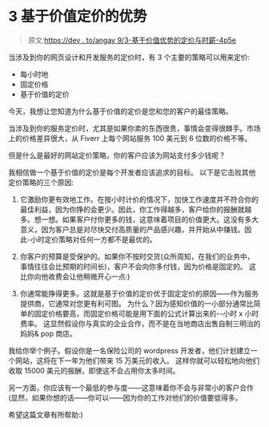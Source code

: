 # 3 基于价值定价的优势

> 原文:[https://dev . to/angay 9/3-基于价值优势的定价与时薪-4p5e](https://dev.to/angay9/3-advantages-of-value-based-pricing-vs-hourly-4p5e)

当涉及到你的网页设计和开发服务的定价时，有 3 个主要的策略可以用来定价:

*   每小时地
*   固定价格
*   基于价值的定价

今天，我想让您知道为什么基于价值的定价是您和您的客户的最佳策略。

当涉及到你的服务定价时，尤其是如果你卖的东西很贵，事情会变得很棘手。市场上的价格差异很大，从 Fiverr 上每个网站服务 100 美元到 6 位数的价格不等。

但是什么是最好的网站定价策略，你的客户应该为网站支付多少钱呢？

我相信做一个基于价值的定价是每个开发者应该追求的目标。
以下是它击败其他定价策略的三个原因:

1.  它激励你更有效地工作。在按小时计价的情况下，加快工作速度并不符合你的最佳利益，因为你挣的会更少。因此，你工作得越多，客户给你的报酬就越多。想一想。如果客户付你更多的钱，这意味着项目的价值更大。这没有多大意义，因为客户总是对尽快交付高质量的产品感兴趣，并开始从中赚钱。因此-小时定价策略对任何一方都不是最优的。

2.  你客户的预算是受保护的。如果你不按时交货(众所周知，在我们的业务中，事情往往会比预期的时间长)，客户不会向你多付钱，因为价格是固定的。
    这比你向他收费会让他稍微开心一点:)

3.  你通常能挣得更多。这就是基于价值的定价优于固定定价的原因——作为服务提供商，它通常对您更有利可图。
    为什么？因为感知价值的一小部分通常比简单的固定价格要高，而固定价格可能是用下面的公式计算出来的--小时 x 小时费率。
    这显然假设你与真实的企业合作，而不是在当地商店出售自制三明治的妈妈& pop 商店。

我给你举个例子。假设你是一名保险公司的 wordpress 开发者，他们计划建立一个网站，这将在下一年为他们带来 15 万美元的收入。
这样你就可以轻松地向他们收取 15000 美元的报酬，即使这不会占用你太多时间。

另一方面，你应该有一个最低的参与度——这意味着你不会与非常小的客户合作(显然，如果你想的话——你可以——因为你的工作对他们的价值要低得多。

希望这篇文章有所帮助:)